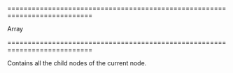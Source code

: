 ===========================================================================
<!--type-->Array<dxTreeViewNode><!--/type-->
===========================================================================

<!--shortDescription-->
Contains all the child nodes of the current node.
<!--/shortDescription-->

<!--fullDescription-->

<!--/fullDescription-->